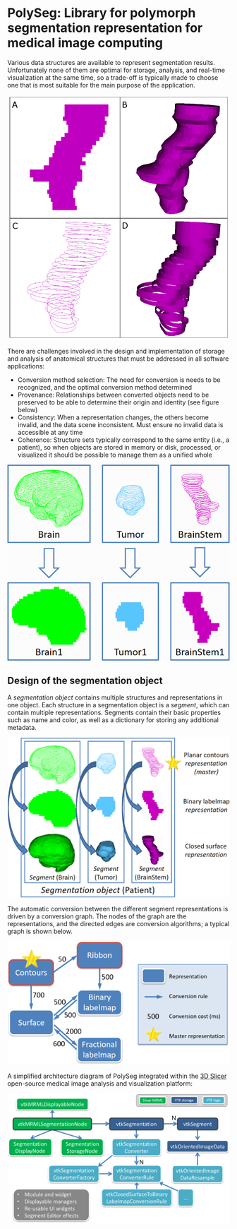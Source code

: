 # PolySeg: Library for polymorph segmentation representation for medical image computing

Various data structures are available to represent segmentation results. Unfortunately none of them are optimal for storage, analysis, and real-time visualization at the same time, so a trade-off is typically made to choose one that is most suitable for the main purpose of the application.

![Typical representations](doc/images/Fig_StructureSetRepresentations.png)

There are challenges involved in the design and implementation of storage and analysis of anatomical structures that must be addressed in all software applications:
* Conversion method selection: The need for conversion is needs to be recognized, and the optimal conversion method determined
* Provenance: Relationships between converted objects need to be preserved to be able to determine their origin and identity (see figure below)
* Consistency: When a representation changes, the others become invalid, and the data scene inconsistent. Must ensure no invalid data is accessible at any time
* Coherence: Structure sets typically correspond to the same entity (i.e., a patient), so when objects are stored in memory or disk, processed, or visualized it should be possible to manage them as a unified whole

![Provenance challenge representations](doc/images/Fig_ProvenanceChallenge.png)

## Design of the segmentation object

A _segmentation object_ contains multiple structures and representations in one object. Each structure in a segmentation object is a _segment_, which can contain multiple representations. Segments contain their basic properties such as name and color, as well as a dictionary for storing any additional metadata.

![Segmentation object](doc/images/Fig_SegmentationObject.png)

The automatic conversion between the different segment representations is driven by a conversion graph. The nodes of the graph are the representations, and the directed edges are conversion algorithms; a typical graph is shown below.

![Segmentation object](doc/images/Fig_ConversionGraph.png)

A simplified architecture diagram of PolySeg integrated within the [3D Slicer](www.slicer.org) open-source medical image analysis and visualization platform:

![PolySeg architecture](doc/images/PolySegArchitecture.png)
